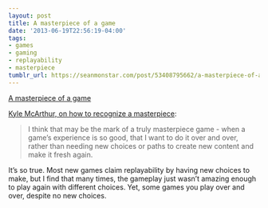 ```yaml
---
layout: post
title: A masterpiece of a game
date: '2013-06-19T22:56:19-04:00'
tags:
- games
- gaming
- replayability
- masterpiece
tumblr_url: https://seanmonstar.com/post/53408795662/a-masterpiece-of-a-game
---
```

[A masterpiece of a game](http://www.edge-online.com/features/most-games-are-too-short-and-thats-why-they-get-traded-in-says-avalanche-boss/)  

[Kyle McArthur, on how to recognize a masterpiece](http://rolltonotdie.com/post/53265599480/most-games-are-too-short-thats-why-they-get-traded-in):

> I think that may be the mark of a truly masterpiece game - when a game’s experience is so good, that I want to do it over and over, rather than needing new choices or paths to create new content and make it fresh again.

It’s so true. Most new games claim replayability by having new choices to make, but I find that many times, the gameplay just wasn’t amazing enough to play again with different choices. Yet, some games you play over and over, despite no new choices.

